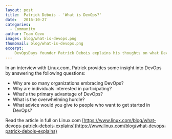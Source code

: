 ```yaml
---
layout: post
title:  Patrick Debois - 'What is DevOps?'
date:   2016-10-27
categories:
  - Community
author: Team Cevo
images: blog/what-is-devops.png
thumbnail: blog/what-is-devops.png
excerpt:
    DevOpsDays founder Patrick Debois explains his thoughts on what DevOps has become since defining the term in 2009.
---
```


In an interview with Linux.com, Patrick provides some insight into DevOps by answering the following questions:

* Why are so many organizations embracing DevOps?
* Why are individuals interested in participating?
* What's the primary advantage of DevOps?
* What is the overwhelming hurdle?
* What advice would you give to people who want to get started in DevOps?

Read the article in full on Linux.com  [https://www.linux.com/blog/what-devops-patrick-debois-explains](https://www.linux.com/blog/what-devops-patrick-debois-explains)
